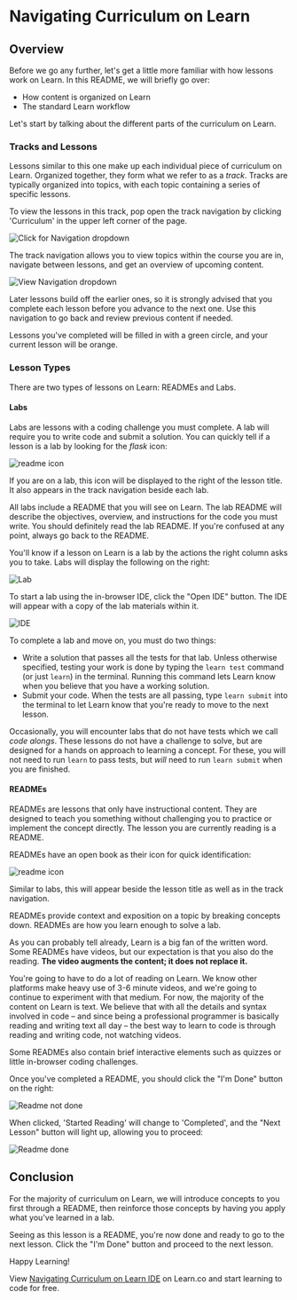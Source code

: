 # Navigating Curriculum on Learn

## Overview

Before we go any further, let's get a little more familiar with how lessons 
work on Learn.  In this README, we will briefly go over:

* How content is organized on Learn
* The standard Learn workflow

Let's start by talking about the different parts of the curriculum on Learn.

### Tracks and Lessons

Lessons similar to this one make up each individual piece of curriculum on
Learn. Organized together, they form what we refer to as a _track_. Tracks are
typically organized into topics, with each topic containing a series of specific
lessons.

To view the lessons in this track, pop open the track navigation by clicking
'Curriculum' in the upper left corner of the page.  

![Click for Navigation dropdown](https://s3.amazonaws.com/ironboard-learn/curriculum_drop_down.png)

The track navigation allows you to view topics within the course you are in, navigate between lessons, and get an overview of upcoming content.

![View Navigation dropdown](https://s3.amazonaws.com/ironboard-learn/curriculum_navigation_menu.png)

Later lessons build off the earlier ones, so it is strongly advised that you
complete each lesson before you advance to the next one. Use this navigation to go back and review previous content if needed.

Lessons you've completed will be filled in with a green circle, and your current
lesson will be orange.

### Lesson Types

There are two types of lessons on Learn: READMEs and Labs.

#### Labs

Labs are lessons with a coding challenge you must complete. A lab will require
you to write code and submit a solution. You can quickly tell if a lesson is a lab by looking for the _flask_ icon:

![readme icon](https://s3.amazonaws.com/ironboard-learn/lab-icon.png)

If you are on a lab, this icon will be displayed to the right of the lesson title.  It also appears in the track navigation beside each lab.

All labs include a README that you will see on Learn. The lab README will
describe the objectives, overview, and instructions for the code you must write.
You should definitely read the lab README. If you're confused at any point,
always go back to the README.

You'll know if a lesson on Learn is a lab by the actions the right column asks
you to take. Labs will display the following on the right:

![Lab](https://curriculum-content.s3.amazonaws.com/intro-to-learn/LabLights.png)

To start a lab using the in-browser IDE, click the "Open IDE" button.  The IDE
will appear with a copy of the lab materials within it.

![IDE](https://downloads.intercomcdn.com/i/o/41909803/629210713d1b1343c88b60d7/learnIde6.gif)

To complete a lab and move on, you must do two things:

* Write a solution that passes all the tests for that lab. Unless otherwise
specified, testing your work is done by typing the `learn test` command (or just `learn`)  in the
terminal. Running this command lets Learn know when you believe that you have a working solution.
* Submit your code. When the tests are all passing, type `learn submit` into the terminal
to let Learn know that you're ready to move to the next lesson.

Occasionally, you will encounter labs that do not have tests which we call _code
alongs_. These lessons do not have a challenge to solve, but are designed for a
hands on approach to learning a concept.  For these, you will not need to run
`learn` to pass tests, but _will_ need to run `learn submit` when you are
finished.

#### READMEs

READMEs are lessons that only have instructional content. They
are designed to teach you something without challenging you to practice or
implement the concept directly. The lesson you are currently reading is a
README.

READMEs have an open book as their icon for quick identification:

![readme icon](https://s3.amazonaws.com/ironboard-learn/readme-icon.png)

Similar to labs, this will appear beside the lesson title as well as in the track navigation.

READMEs provide context and exposition on a topic by breaking concepts down.
READMEs are how you learn enough to solve a lab.

As you can probably tell already, Learn is a big fan of the written word. Some
READMEs have videos, but our expectation is that you also do the reading. **The
video augments the content; it does not replace it.**

You're going to have to do a lot of reading on Learn. We know other platforms
make heavy use of 3-6 minute videos, and we're going to continue to experiment
with that medium. For now, the majority of the content on Learn is text. We
believe that with all the details and syntax involved in code – and since being
a professional programmer is basically reading and writing text all day – the
best way to learn to code is through reading and writing code, not watching
videos.

Some READMEs also contain brief interactive elements such as quizzes or little
in-browser coding challenges.

Once you've completed a README, you should click the "I'm Done" button on the
right:

![Readme not done](https://curriculum-content.s3.amazonaws.com/intro-to-learn/readmeUndone.png)

When clicked, 'Started Reading' will change to 'Completed', and the "Next Lesson" button will light up, allowing you to proceed:

![Readme done](https://curriculum-content.s3.amazonaws.com/intro-to-learn/readmeDone.png)

## Conclusion

For the majority of curriculum on Learn, we will introduce concepts to you first
through a README, then reinforce those concepts by having you apply what you've
learned in a lab.  

Seeing as this lesson is a README, you're now done and ready to go to the next
lesson. Click the "I'm Done" button and proceed to the next lesson.

Happy Learning!

<p data-visibility='hidden'>View <a href='https://learn.co/lessons/navigating-curriculum-on-learn-ide'>Navigating Curriculum on Learn IDE</a> on Learn.co and start learning to code for free.</p>
